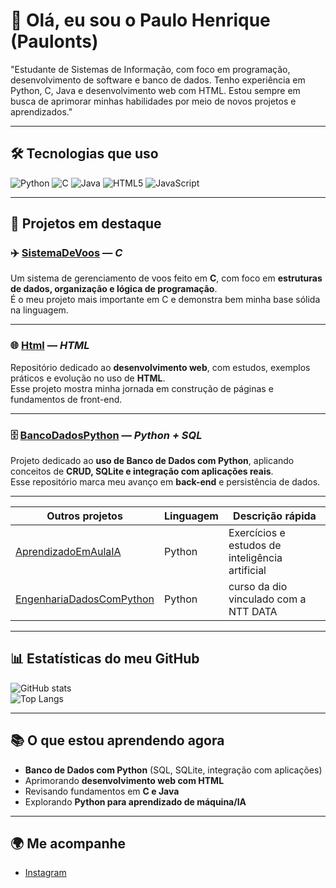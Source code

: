 # 👋 Olá, eu sou o Paulo Henrique (Paulonts)

"Estudante de Sistemas de Informação, com foco em programação, desenvolvimento de software e banco de dados. Tenho experiência em Python, C, Java e desenvolvimento web com HTML. Estou sempre em busca de aprimorar minhas habilidades por meio de novos projetos e aprendizados."

---

## 🛠️ Tecnologias que uso

![Python](https://img.shields.io/badge/-Python-3776AB?logo=python&logoColor=white&style=flat) 
![C](https://img.shields.io/badge/-C-00599C?logo=c&logoColor=white&style=flat) 
![Java](https://img.shields.io/badge/-Java-f89820?logo=java&logoColor=white&style=flat) 
![HTML5](https://img.shields.io/badge/-HTML5-E34F26?logo=html5&logoColor=white&style=flat) 
![JavaScript](https://img.shields.io/badge/-JavaScript-F7DF1E?logo=javascript&logoColor=black&style=flat)


---

## 📌 Projetos em destaque

### ✈️ [SistemaDeVoos](https://github.com/Paulonts/SistemaDeVoos) — *C*
Um sistema de gerenciamento de voos feito em **C**, com foco em **estruturas de dados, organização e lógica de programação**.  
É o meu projeto mais importante em C e demonstra bem minha base sólida na linguagem.  

---

### 🌐 [Html](https://github.com/Paulonts/Html) — *HTML*
Repositório dedicado ao **desenvolvimento web**, com estudos, exemplos práticos e evolução no uso de **HTML**.  
Esse projeto mostra minha jornada em construção de páginas e fundamentos de front-end.  

---

### 🗄️ [BancoDadosPython](https://github.com/Paulonts/BancoDadosPython) — *Python + SQL*
Projeto dedicado ao **uso de Banco de Dados com Python**, aplicando conceitos de **CRUD, SQLite e integração com aplicações reais**.  
Esse repositório marca meu avanço em **back-end** e persistência de dados.  

---

| Outros projetos      | Linguagem     | Descrição rápida |
|----------------------|----------------|------------------|
| [AprendizadoEmAulaIA](https://github.com/Paulonts/AprendizadoEmAulaIA) | Python | Exercícios e estudos de inteligência artificial |
| [EngenhariaDadosComPython](https://github.com/Paulonts/BancoDadosPython) | Python | curso da dio vinculado com a NTT DATA |

---

## 📊 Estatísticas do meu GitHub

![GitHub stats](https://github-readme-stats.vercel.app/api?username=Paulonts&show_icons=true&theme=radical)  
![Top Langs](https://github-readme-stats.vercel.app/api/top-langs/?username=Paulonts&layout=compact&theme=radical)

---

## 📚 O que estou aprendendo agora

- **Banco de Dados com Python** (SQL, SQLite, integração com aplicações)  
- Aprimorando **desenvolvimento web com HTML**  
- Revisando fundamentos em **C e Java**  
- Explorando **Python para aprendizado de máquina/IA**  

---

## 🌍 Me acompanhe

- [Instagram](https://www.instagram.com/paulo_hjs00)  


